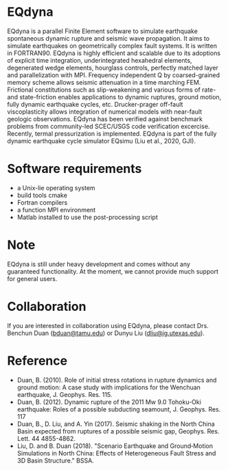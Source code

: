 # EQdyna

EQdyna is a parallel Finite Element software to simulate earthquake spontaneous dynamic rupture and seismic wave propagation. It aims to simulate earthquakes on geometrically complex fault systems. It is written in FORTRAN90.
EQdyna is highly efficient and scalable due to its adoptions of explicit time integration, underintegrated hexahedral elements, degenerated wedge elements, hourglass controls, perfectly matched layer and parallelization with MPI. Frequency independent Q by coarsed-grained memory scheme allows seismic attenuation in a time marching FEM. Frictional 
constitutions such as slip-weakening and various forms of rate- and state-friction enables applications to dynamic ruptures, ground motion, fully dynamic earthquake cycles, etc. Drucker-prager off-fault viscoplasticity allows integration of numerical models with near-fault geologic observations. EQdyna has been verified against benchmark problems from community-led SCEC/USGS code verification excercise. Recently, termal pressurization is 
implemented. EQdyna is part of the fully dynamic earthquake cycle simulator EQsimu (Liu et al., 2020, GJI).

# Software requirements
* a Unix-lie operating system
* build tools cmake
* Fortran compilers
* a function MPI environment
* Matlab installed to use the post-processing script

# Note
EQdyna is still under heavy development and comes without any guaranteed functionality. At the moment, we cannot provide much support for general users.

# Collaboration
If you are interested in collaboration using EQdyna, please contact Drs. Benchun Duan (bduan@tamu.edu) or Dunyu Liu (dliu@ig.utexas.edu).

# Reference
* Duan, B. (2010). Role of initial stress rotations in rupture dynamics and ground motion: A case study with implications for the Wenchuan earthquake, J. Geophys. Res. 115.
* Duan, B. (2012). Dynamic rupture of the 2011 Mw 9.0 Tohoku-Oki earthquake: Roles of a possible subducting seamount, J. Geophys. Res. 117
* Duan, B., D. Liu, and A. Yin (2017). Seismic shaking in the North China Basin expected from ruptures of a possible seismic gap, Geophys. Res. Lett. 44 4855-4862.
* Liu, D. and B. Duan (2018). "Scenario Earthquake and Ground‐Motion Simulations in North China: Effects of Heterogeneous Fault Stress and 3D Basin Structure." BSSA.
